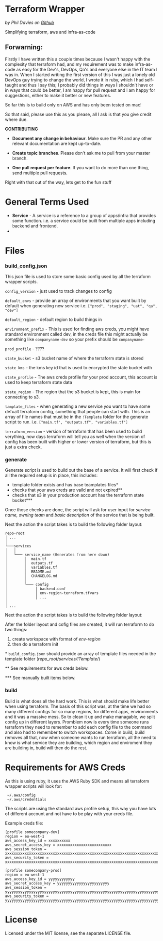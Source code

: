 # Terraform Wrapper
*by Phil Davies on [Github](https://github.com/wonderphil)*

Simplifying terraform, aws and infra-as-code

## Forwarning:
Firstly I have written this a couple times because I wasn't happy with the complexity that terraform had, and my requirement was to make infra-as-code as easy for the Dev's, DevOps, Qa's and everyone else in the IT team I was in.  When I started writing the first version of this I was just a lonely old DevOps guy trying to change the world, I wrote it in ruby, which I had self-taught and thus I say this;  I probably did things in ways I shouldn't have or in ways that could be better, I am happy for pull request and I am happy for suggestions, either  to make it better or new features.

So far this is to build only on AWS and has only been tested on mac!

So that said, please use this as you please, all I ask is that you give credit where due.

**CONTRIBUTING**
 - **Document any change in behaviour**. Make sure the PR and any other relevant documentation are kept up-to-date.
    
 -   **Create topic branches**. Please don't ask me to pull from your master branch.
    
 -   **One pull request per feature**. If you want to do more than one thing, send multiple pull requests.

Right with that out of the way, lets get to the fun stuff

# General Terms Used
 - **Service** - A service is a reference to a group of apps/infra that provides some function.  i.e. a service could be built from multiple apps including backend and frontend.
 - 

# Files

### build_config.json
This json file is used to store some basic config used by all the terraform wrapper scripts.

`config_version` -  just used to track changes to config

`default_envs` -  provide an array of environments that you want built by default when generating new service i.e. `["prod", "staging", "uat", "qa", "dev"]`

`default_region` -  default region to build things in
  
`environment_prefix` -  This is used for finding aws creds, you might have standard environment called dev, in the creds file this might actually be something like `companyname-dev` so your prefix should be `companyname-`

`prod_profile` -  ????

`state_bucket` -  s3 bucket name of where the terraform state is stored

`state_kms` -  the kms key id that is used to encrypted the state bucket with 

`state_profile` -  The aws creds profile for your prod account, this account is used to keep terraform state data

`state_region` -  The region that the s3 bucket is kept, this is main for connecting to s3.

  
`tamplate_files` -  when generating a new service you want to have some defualt terraform config, something that people can start with.  This is an array of file names that must be in the `!Template` folder for the generate script to run. i.e. `["main.tf", "outputs.tf", "variables.tf"]`

`terraform_version` -  version of terraform that has been used to build verything, now days terraform will tell you as well when the version of config has been built with higher or lower version of terraform, but this is just a extra check.



### generate
Generate script is used to build out the base of a service.  It will first check if all the required setup is in place, this includes:
 - template folder exists and has base teamplates files*
 - checks that your aws creds are vaild and not expired**
 - checks that s3 in your production account has the terraform state bucket***

Once those checks are done, the script will ask for user input for *service name, owning team* and *basic description* of the service that is being built.

Next the action the script takes is to build the following folder layout:

```
repo-root
│ ...
│
└───services
│   │
│   └─── service_name (Generates from here down)
│        │  main.tf
│        │  outputs.tf
│        │  variables.tf
│        │  README.md
│        │  CHANGELOG.md
│        │
│        └─── config
│             │ backend.conf
│             │ env-region-terraform.tfvars
│             │ ...
│
│ ...
```

Next the action the script takes is to build the following folder layout:

After the folder layout and cofig files are created, it will run terraform to do two things:
1. create workspace with format of *env-region*
2. then do a terraform init

\* `build_config.json` should provide an array of template files needed in the template folder (*repo_root/services/!Template/*)

\*\* See requirements for aws creds below.

\*\*\* See manually built items below.

### build
Build is what does all the hard work.  This is what should make life better when using terraform.  The basis of this script was, at the time we had so many different configs for so many regions, for different apps, environments and it was a massive mess.  So to clean it up and make managable, we split config up in different layers.  Promblem now is every time someone runs terraform they need to remember to add each config file to the command and also had to remember to switch workspaces.  Come in build, build removes all that, now when someone wants to run terraform, all the need to know is what service they are building, which region and enviroment they are building in, build will then do the rest.


# Requirements for AWS Creds

As this is using ruby, it uses the AWS Ruby SDK and means all terraform wrapper scripts will look for:

```
 ~/.aws/config
 ~/.aws/credentials

```
The scripts are using the standard aws profile setup, this way you have lots of different account and not have to be play with your creds file.

Example creds file:

```
[profile somecompany-dev]
region = eu-west-1
aws_access_key_id = xxxxxxxxxx
aws_secret_access_key = xxxxxxxxxxxxxxxxxxxxxxxxx
aws_session_token = xxxxxxxxxxxxxxxxxxxxxxxxxxxxxxxxxxxxxxxxxxxxxxxxxxxxxxxxxxxxxxxxxxxxxxxxxxxxxxxx
aws_security_token = xxxxxxxxxxxxxxxxxxxxxxxxxxxxxxxxxxxxxxxxxxxxxxxxxxxxxxxxxxxxxxxxxxxxxxxxxxxxxxxx

[profile somecompany-prod]
region = eu-west-1
aws_access_key_id = yyyyyyyyyyyy
aws_secret_access_key = yyyyyyyyyyyyyyyyyyyyyyyy
aws_session_token = yyyyyyyyyyyyyyyyyyyyyyyyyyyyyyyyyyyyyyyyyyyyyyyyyyyyyyyyyyyyyyyyyyyyyyyyyyyyyyyyyyyyyyyyyyyyyyyy
aws_security_token = yyyyyyyyyyyyyyyyyyyyyyyyyyyyyyyyyyyyyyyyyyyyyyyyyyyyyyyyyyyyyyyyyyyyyyyyyyyyyyyyyyyyyyyyyyyyyyyy
```


# License

Licensed under the MIT license, see the separate LICENSE file.
